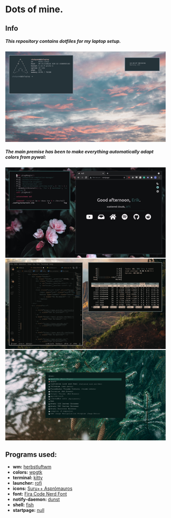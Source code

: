 # Dots of mine.

## Info

##### This repository contains dotfiles for my laptop setup.

![Base Preview](scrots/base.png)

##### The main premise has been to make everything automatically adapt colors from pywal:

![Startpage](scrots/startpage.png)
![Editor](scrots/editor.png)
![Rofi](scrots/rofi.png)

## Programs used:
- **wm:** [herbstluftwm](https://herbstluftwm.org/)
- **colors:** [wpgtk](https://github.com/deviantfero/wpgtk)
- **terminal:** [kitty](https://sw.kovidgoyal.net/kitty/)
- **launcher:** [rofi](https://github.com/davatorium/rofi)
- **icons:** [Suru++ Asprómauros](https://github.com/gusbemacbe/suru-plus-aspromauros)
- **font:** [Fira Code Nerd Font](https://github.com/ryanoasis/nerd-fonts/tree/master/patched-fonts/FiraCode/Regular)
- **notify-daemon:** [dunst](https://dunst-project.org/)
- **shell:** [fish](https://fishshell.com/)
- **startpage:** [null](https://github.com/sadparadiseinhell/null)



